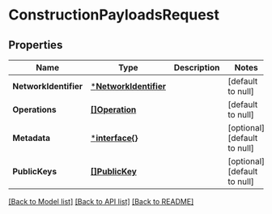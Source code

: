 # ConstructionPayloadsRequest

## Properties
Name | Type | Description | Notes
------------ | ------------- | ------------- | -------------
**NetworkIdentifier** | [***NetworkIdentifier**](NetworkIdentifier.md) |  | [default to null]
**Operations** | [**[]Operation**](Operation.md) |  | [default to null]
**Metadata** | [***interface{}**](interface{}.md) |  | [optional] [default to null]
**PublicKeys** | [**[]PublicKey**](PublicKey.md) |  | [optional] [default to null]

[[Back to Model list]](../README.md#documentation-for-models) [[Back to API list]](../README.md#documentation-for-api-endpoints) [[Back to README]](../README.md)

